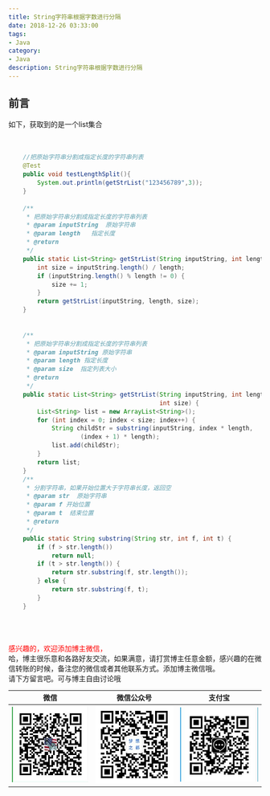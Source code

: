 ```yaml
---
title: String字符串根据字数进行分隔
date: 2018-12-26 03:33:00
tags: 
- Java
category: 
- Java
description: String字符串根据字数进行分隔
---
```

<!-- image url 
https://raw.githubusercontent.com/HealerJean/HealerJean.github.io/master/blogImages
　　首行缩进
<font color="red">  </font>

<font  color="red" size="4">   </font>


<font size="4">   </font>
-->

## 前言


如下，获取到的是一个list集合


```java


	//把原始字符串分割成指定长度的字符串列表
	@Test
	public void testLengthSplit(){
		System.out.println(getStrList("123456789",3));
	}
	
    /**
     * 把原始字符串分割成指定长度的字符串列表
     * @param inputString  原始字符串
     * @param length   指定长度
     * @return
     */
    public static List<String> getStrList(String inputString, int length) {
        int size = inputString.length() / length;
        if (inputString.length() % length != 0) {
            size += 1;
        }
        return getStrList(inputString, length, size);
    }


    /**
     * 把原始字符串分割成指定长度的字符串列表
     * @param inputString 原始字符串
     * @param length 指定长度
     * @param size  指定列表大小
     * @return
     */
    public static List<String> getStrList(String inputString, int length,
                                          int size) {
        List<String> list = new ArrayList<String>();
        for (int index = 0; index < size; index++) {
            String childStr = substring(inputString, index * length,
                    (index + 1) * length);
            list.add(childStr);
        }
        return list;
    }
    /**
     * 分割字符串，如果开始位置大于字符串长度，返回空
     * @param str  原始字符串
     * @param f 开始位置
     * @param t  结束位置
     * @return
     */
    public static String substring(String str, int f, int t) {
        if (f > str.length())
            return null;
        if (t > str.length()) {
            return str.substring(f, str.length());
        } else {
            return str.substring(f, t);
        }
    }


```




<br/><br/><br/>
<font color="red"> 感兴趣的，欢迎添加博主微信， </font><br/>
哈，博主很乐意和各路好友交流，如果满意，请打赏博主任意金额，感兴趣的在微信转账的时候，备注您的微信或者其他联系方式。添加博主微信哦。
<br/>
请下方留言吧。可与博主自由讨论哦

|微信 | 微信公众号|支付宝|
|:-------:|:-------:|:------:|
| ![微信](https://raw.githubusercontent.com/HealerJean/HealerJean.github.io/master/assets/img/tctip/weixin.jpg)|![微信公众号](https://raw.githubusercontent.com/HealerJean/HealerJean.github.io/master/assets/img/my/qrcode_for_gh_a23c07a2da9e_258.jpg)|![支付宝](https://raw.githubusercontent.com/HealerJean/HealerJean.github.io/master/assets/img/tctip/alpay.jpg) |




<!-- Gitalk 评论 start  -->

<link rel="stylesheet" href="https://unpkg.com/gitalk/dist/gitalk.css">
<script src="https://unpkg.com/gitalk@latest/dist/gitalk.min.js"></script> 
<div id="gitalk-container"></div>    
 <script type="text/javascript">
    var gitalk = new Gitalk({
		clientID: `1d164cd85549874d0e3a`,
		clientSecret: `527c3d223d1e6608953e835b547061037d140355`,
		repo: `HealerJean.github.io`,
		owner: 'HealerJean',
		admin: ['HealerJean'],
		id: 'RvMYJCA5i7Kld49j',
    });
    gitalk.render('gitalk-container');
</script> 

<!-- Gitalk end -->

